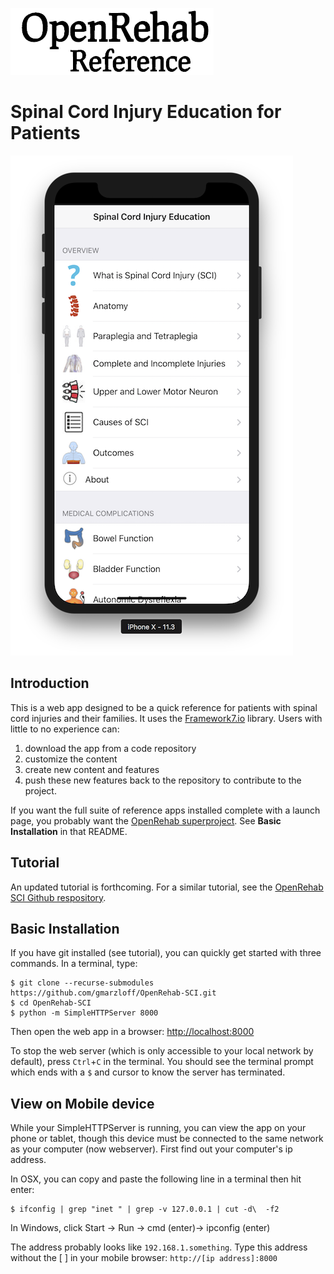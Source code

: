 ![SCI Web App](images/readme/openrehab-logo.png)

# Spinal Cord Injury Education for Patients

![SCI Education Web App](images/readme/screenshot.png)

## Introduction

This is a web app designed to be a quick reference for patients with spinal cord injuries and their families. It uses the [Framework7.io](https://framework7.io) library. Users with little to no experience can:

1. download the app from a code repository
2. customize the content
3. create new content and features
4. push these new features back to the repository to contribute to the project.

If you want the full suite of reference apps installed complete with a launch page, you probably want the [OpenRehab superproject](https://github.com/gmarzloff/OpenRehab). See **Basic Installation** in that README.

## Tutorial
An updated tutorial is forthcoming. For a similar tutorial, see the [OpenRehab SCI Github respository](https://github.com/gmarzloff/OpenRehab-SCI). 

## Basic Installation
If you have git installed (see tutorial), you can quickly get started with three commands. In a terminal, type: 

```
$ git clone --recurse-submodules https://github.com/gmarzloff/OpenRehab-SCI.git
$ cd OpenRehab-SCI
$ python -m SimpleHTTPServer 8000
```
Then open the web app in a browser: [http://localhost:8000](http://localhost:8000)

To stop the web server (which is only accessible to your local network by default), press `Ctrl`+`C` in the terminal. You should see the terminal prompt which ends with a `$` and cursor to know the server has terminated.

## View on Mobile device
While your SimpleHTTPServer is running, you can view the app on your phone or tablet, though this device must be connected to the same network as your computer (now webserver). First find out your computer's ip address. 

In OSX, you can copy and paste the following line in a terminal then hit enter:  

```
$ ifconfig | grep "inet " | grep -v 127.0.0.1 | cut -d\  -f2
```
In Windows, click Start -> Run -> cmd (enter)-> ipconfig (enter)

The address probably looks like `192.168.1.something`. Type this address without the [ ] in your mobile browser: ``` http://[ip address]:8000 ```

